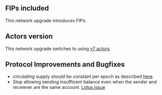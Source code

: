 ## FIPs included

This network upgrade introduces <TODO> FIPs:



## Actors version

This network upgrade switches to using [v7 actors](https://github.com/filecoin-project/specs-actors/releases/tag/v7.0.0).

## Protocol Improvements and Bugfixes

- circulating supply should be constant per epoch as described [here](https://github.com/filecoin-project/specs-actors/blob/d479122f1eafcd11b115e4ea9969b86ecac69317/actors/runtime/runtime.go#L117).
- Stop allowing sending insufficent balance even when the sender and receiever are the same account. [Lotus issue](https://github.com/filecoin-project/lotus/issues/7596)
